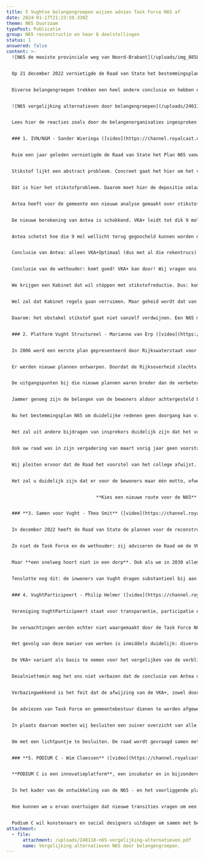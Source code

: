 ```yaml
---
title: 5 Vughtse belangengroepen wijzen advies Task Force N65 af
date: 2024-01-17T21:23:59.330Z
theme: N65 Duurzaam
typePost: Publicatie
group: N65 reconstructie en haar 6 doelstellingen
status: 1
answered: false
content: >-
  ![N65 de mooiste provinciale weg van Noord-Brabant](/uploads/img_8858-1-.jpg)


  Op 21 december 2022 vernietigde de Raad van State het bestemmingsplan N65 op basis van de VKA+ variant. De gemeenteraad besloot een inventarisatie te laten maken van de mogelijke alternatieven en liet bureau Antea dat onderzoeken. Een jaar na het besluit van de Raad van State komt Antea met haar conclusie: het gaat veel meer geld kosten, er komen 16.000 voertuigen per dag bij en er is geen stikstofruimte. Het kan dus niet. In weerwil van de resultaten van het  onderzoek is de conclusie van de Task Force: VKA+ is de beste optie waaraan wij vast willen houden. 


  Diverse belangengroepen trekken een heel andere conclusie en hebben een alternatieve en meer complete beoordeling gemaakt. Daaruit blijkt dat de VKA+ zelfs één van de slechtste opties is en met uitzondering voor doorgaand verkeer, zelfs slechter dan onze huidige situatie. (zie ook de bijlage)


  ![N65 vergelijking alternatieven door belangengroepen](/uploads/240118-n65-vergelijking-alternatieven.png)


  Lees hier de reacties zoals door de belangenorganisaties ingesproken tijdens de commissievergadering op 18 januari 2024 en kijk naar het video-verslag.


  ### 1. IVN/N&M - Sander Wieringa ([video](https://channel.royalcast.com/vught/#!/gemeentevught/20240118_1) start 0:22:55)


  Ruim een jaar geleden vernietigde de Raad van State het Plan N65 vanwege stikstof. Hoe staat het daar nú mee?


  Stikstof lijkt een abstract probleem. Concreet gaat het hier om het voortbestaan van de Drunense Duinen. In het Vughtse deel van de Drunense Duinen is het stuifzand al voor een derde verdwenen. Oorzaak: vermesting en verzuring vanwege stikstof. Over tien jaar is het stuifzand helemaal weg. Wat eeuwig zonde zou zijn. En in strijd met de wet. 


  Dát is hier het stikstofprobleem. Daarom moet hier de depositie omlaag. 


  Antea heeft voor de gemeente een nieuwe analyse gemaakt over stikstof en de N65. Goed verhaal, niets op aan te merken. Maar de conclusie die de wethouder eruit trekt kunnen wij niet volgen.


  De nieuwe berekening van Antea is schokkend. VKA+ leidt tot dik 9 mol extra stikstofdepositie. En geen 3 mol wat in het bestemmingsplan stond. 16.000 auto’s per dag erbij. Die 3 mol depositietoename was juridisch al kansloos, 9 mol helemaal.


  Antea schetst hoe die 9 mol wellicht terug gegoocheld kunnen worden naar 1,5 mol. Maar zegt ook dat dit juridisch uiterst wankel is. Volgens ons: kansloos! 


  Conclusie van Antea: alleen VKA+Optimaal (dus met al die rekentrucs) zou kunnen, míts er landelijk een flinke stikstofreductie komt. En míts de regels veranderen.


  Conclusie van de wethouder: komt goed! VKA+ kan door! Wij vragen ons af waar de wethouder dat op baseert. Want het komt helemáál niet goed. 


  We krijgen een Kabinet dat wil stóppen met stikstofreductie. Dus: komt níet goed. 


  Wel zal dat Kabinet regels gaan verruimen. Maar geheid wordt dat van tafel geveegd. De Raad van State is sinds 2019 zeer consistent over stikstof. Natuurbescherming is gedicteerd door de EU-Habitatrichtlijn. Brussel gaat voor Nederland geen uitzondering maken. Daar is eerder om gevraagd, zonder resultaat. Dus met nieuwe regelgeving komt het ook niet goed.


  Daarom: het obstakel stikstof gaat niet vanzelf verdwijnen. Een N65 met meer verkeer en meer stikstof is dus nog heel lang onmogelijk. Kies daarom voor een weg die zorgt voor minder verkeer en dus minder stikstof.


  ### 2. Platform Vught Structureel - Marianne van Erp ([video](https://channel.royalcast.com/vught/#!/gemeentevught/20240118_1) start 0:30:55)


  In 2006 werd een eerste plan gepresenteerd door Rijkswaterstaat voor de aanpassing van de N65. Deze werd nodig geacht vanwege een door Rijkswaterstaat gewenste verbetering van de doorstroming van de N65 bij Vught. Dat plan was zeer nadelig voor de Vughtse omgeving. Door inzet van bewoners, college van B&W en gemeenteraad is dat plan gelukkig nooit verwezenlijkt. 


  Er werden nieuwe plannen ontworpen. Doordat de Rijksoverheid slechts een beperkt budget voor de uitvoering van deze plannen aan de rijksweg N65 ter beschikking stelde, is er nooit een goed plan gekomen, ondanks diverse andere voorstellen van bewoners. 


  De uitgangspunten bij die nieuwe plannen waren breder dan de verbetering van de doorstroming op de weg zelf. Er zou ook gestreefd moeten worden naar verminderde barrièrewerking, verbeterde oversteekbaarheid, minder geluidshinder, betere luchtkwaliteit en hogere verkeersveiligheid. Maar die doelen werden lang niet allemaal gehaald met de voorkeursvariant VKA+.


  Jammer genoeg zijn de belangen van de bewoners aldoor achtergesteld bij het ontwikkelen van die variant, die eigenlijk alleen maar toezag op verbetering van de doorstroming van de N65 en op het mogelijk maken van een enorme toename van doorgaand verkeer, en dan met name vrachtverkeer, op die weg.


  Nu het bestemmingsplan N65 om duidelijke redenen geen doorgang kan vinden, wordt vreemd genoeg voorgesteld om dat afgekeurde plan toch weer te gebruiken voor een toekomstige uitwerking. Het is ook jammer te moeten constateren dat bij het nadenken over de vraag ‘hoe nu verder?’ de bewoners geen enkele bijdrage hebben mogen leveren. 


  Het zal uit andere bijdragen van insprekers duidelijk zijn dat het voorstel geen kans van slagen zal hebben. 


  Ook uw raad was in zijn vergadering van maart vorig jaar geen voorstander van het doorzetten van de variant VKA+. Daar komt bij dat nu al voorzien wordt dat het beschikbare budget bij lange na niet voldoende zal zijn om een VKA+-variant te realiseren.


  Wij pleiten ervoor dat de Raad het voorstel van het college afwijst. Wij pleiten er voorts voor dat de Raad het uitstel dat nu door het college wordt voorgesteld zal moeten benutten om serieus na te denken over een alternatief plan dat recht doet aan (de belangen van) de bewoners, en bij de ontwikkeling waarvan de bewoners ook daadwerkelijk zullen worden betrokken.


  Het zal u duidelijk zijn dat er voor de bewoners maar één motto, ofwel uitgangspunt kan zijn:


                                 **Kies een nieuwe route voor de N65**


  ### **3. Samen voor Vught - Theo Smit** ([video](https://channel.royalcast.com/vught/#!/gemeentevught/20240118_1) start 0:35:40)


  In december 2022 heeft de Raad van State de plannen voor de reconstructie van de N65 vernietigd. Afgelopen maart is een Task Force in het leven geroepen om te onderzoeken hoe het verder moet met deze snelweg, die al zo lang onveilig is en veel hinder en uitstoot genereert. De adviseurs van Antea hebben uitgerekend dat de VKA+ het verkeer en stikstof nóg meer doet toenemen dan beschreven in het plan dat is beoordeeld door de Raad van State. De logische conclusie is dan ook: VKA+ is geen haalbare oplossing. Samen voor Vught is het daarmee eens.


  Zo niet de Task Force en de wethouder: zij adviseren de Raad om de VKA+ aan te houden om het in 2031, na de aanleg van het verdiepte spoor en het afzwakken van hinderlijke milieunormen, nog maar eens te proberen. De Task Force heeft vier verschillende alternatieven onderzocht, waaronder de Parkweg, maar die bleken geen van alle te voldoen aan het doelbereik. Doelbereik, zo bleek na bestudering van de stukken, is een eufemisme voor doorstroming. Dat stond niet in de taakstelling, maar blijkt wel de doorslaggevende factor. Rijkswaterstaat, de Provincie èn de wethouder willen de N65 niet alleen behouden, maar zelfs opschalen. Logisch dat Parkweg65 niet door de zeef kwam. 


  Maar **een snelweg hoort niet in een dorp**. Ook als we in 2030 allemaal elektrisch rijden, zullen lawaai en fijnstof (nú al flink boven de WHO-normen) sterk toenemen doordat er meer en zwaardere auto’s zullen rijden. Opmerkelijk is dat het Rijk, de Provincie en de Gemeente de enorme toename van verkeer wel degelijk als een probleem zien: hun respectievelijke beleidsstukken zetten sterk in op een mobiliteitstransitie, een verandering van reisgedrag en een overstap op fiets en openbaar vervoer. Praktijkvoorbeelden laten zien dat dit werkt én dat dit het goede moment is om dit te implementeren. Door de Omgevingswet heeft mobiliteitsbeleid inmiddels een juridische status. De gemeente moet haar inwoners beschermen.


  Tenslotte nog dit: de inwoners van Vught dragen substantieel bij aan de reconstructie van de N65. Naar het prijspeil van 2023 ruim M€39, ruim €1.200 per inwoner. In 2031 zal dat ruim €1.500 per inwoner zijn. Voor een snelweg die we niet willen. Meneer de wethouder, geachte gemeenteraad: kiest voor Vught. Ga aan tafel met bewoners, organisaties en bedrijven. Stel een gezamenlijk plan op voor Minder Verkeer en Meer Leefbaarheid. Kies voor een nieuw route voor de N65.


  ### 4. VughtParticipeert - Philip Helmer ([video](https://channel.royalcast.com/vught/#!/gemeentevught/20240118_1) start 0:39:12)


  Vereniging VughtParticipeert staat voor transparantie, participatie en zuivere besluitvorming. Tijdens de laatste gemeenteraadsverkiezingen en in de coalitie-overeenkomst stond het bol van ‘participatie’. 


  De verwachtingen werden echter niet waargemaakt door de Task Force N65: die sloot participatie van meet af aan uit. Geen informatie en dus geen transparantie. Ook geen bereidheid te luisteren naar ideeën, suggesties of alternatieven, ook geen participatie dus.


  Het gevolg van deze manier van werken is inmiddels duidelijk: diverse alternatieven voor de N65 werden niet meegenomen of verkeerd geïnterpreteerd. Zo zijn de graaftunnel en de Lunet tunnel op geen enkele manier overwogen. 


  De VKA+ variant als basis te nemen voor het vergelijken van de verblijvende opties, is tendentieus. Hierdoor lijkt het alsof er geen nadelen kleven aan deze optie, immers is daar in het schema van de Task Force niets rood gekleurd. Het nieuwe overzicht, dat in samenwerking met verschillende belangenorganisaties is opgesteld, laat een veel eerlijker en ook negatiever beeld van de VKA+ optie zien, zoals de MKBA in 2016 al aantoonde. Er is dus ook geen sprake van zuivere besluitvorming. 


  Desalniettemin mag het ons niet verbazen dat de conclusie van Antea dezelfde is als die van de RvS eind 2022: VKA+ kan niet. Daarover is het rapport heel duidelijk. Op basis van het onderzoek van Antea lijkt afwaardering naar 50 km/uur zelfs de gunstigste optie.


  Verbazingwekkend is het feit dat de afwijzing van de VKA+, zowel door de Raad van State als Antea, de Task Force niet heeft weerhouden juist de VKA+ te adviseren. Ook de voorkeuren van de meeste fracties, zoals uitgesproken tijdens de bijeenkomst op 16 maart 2023, zijn daarmee genegeerd.


  De adviezen van Task Force en gemeentebestuur dienen te worden afgewezen, zij volgen niet uit een volledig onderzoek en zijn geen logisch vervolg op de vaststellingen dat de VKA+ variant gewoon niet kan. 


  In plaats daarvan moeten wij besluiten een zuiver overzicht van alle alternatieven te maken, compleet met de kosten en baten, zowel de financiële als de maatschappelijke. Zonder deze analyse en logische keuze hebben wij over 5 jaar weer een vernietiging door de Raad van State. Europese stikstofnormen, onvolledigheid van het onderzoek en tegen die tijd ook de gevolgen van de luchtvervuiling, zullen opnieuw roet in het eten gooien. Een snelweg hoort niet door een dorp. 


  Om met een lichtpuntje te besluiten. De raad wordt gevraagd samen met de partners kortetermijnmaatregelen te nemen die gericht zijn op het verbeteren van de leefbaarheid. VughtParticipeert zal hieraan graag bijdragen en haar waarden transparantie, participatie en zuivere besluitvorming namens haar leden en alle inwoners van Vught bewaken. Dit is ook een kans voor het gemeentebestuur om te laten zien hoe serieus zij participatie neemt.


  ### **5. PODIUM C - Wim Claessen** ([video](https://channel.royalcast.com/vught/#!/gemeentevught/20240118_1) start 0:43:55)


  **PODIUM C is een innovatieplatform**, een incubator en in bijzondere gevallen een curator voor vormen van samenwerking op het snijvlak van de kunsten, natuur en samenleving met als primaire doel de verduurzaming daarvan. Door kunstenaars en social designers bij deze veranderopgaven te betrekken en daarin nadrukkelijk ook burgers mee te nemen wil Podium C deze doelstelling realiseren.


  In het kader van de ontwikkeling van de N65 - en het voorliggende plan VKA+ - is het zaak om nieuwe ideeën te ontwikkelen en hoofdlijnen en kaders te herformuleren. Dat bent u aan uzelf, aan de inwoners van Vught en aan alle andere gebruikers verplicht . **‘Never let a good crisis go to waste’.** Zolang je dit moment niet als een kans ziet, maar als tegenstand, kom je geen steek verder, nu niet en nooit niet. Ook niet door met kleine ingrepen op verschillende vlakken stikstofreductie te realiseren.


  Hoe kunnen we u ervan overtuigen dat nieuwe transities vragen om een andere manier van denken en kijken? Wat logisch lijkt in het heden, kan funest zijn voor de toekomst. In een tijd waarin leefbaarheid in een gezonde leefomgeving de toekomst van komende generaties moet veiligstellen, is het nodig om opwaarderen te vervangen door afwaarderen. Om een snelwegambitie dwars door kwetsbare natuur een halt toe te roepen en om te bouwen naar een weg die de natuur en de omwonenden respecteert. Maar ook door een alternatief die de mobiliteit en de daaraan gekoppelde uitstoot beperkt tot het aanvaardbare. *En bovendien, een autoweg dwars door een dorp leggen hoort niet en past niet.*


  Podium C wil kunstenaars en social designers uitdagen om samen met beleidsmakers, omwonenden en – waar mogelijk - gebruikers oplossingen te ontwikkelen. Juist nu, in onzekere tijden, moet je wendbaar zijn en het lef hebben om van zienswijze te veranderen. Ontwerpers en kunstenaars zijn goed in staat om nieuwe mogelijkheden en oplossingen te bedenken. Nu we steeds meer de keerzijde van de ingesleten patronen ontdekken kunnen we ook de uitgangspunten fundamenteel herzien. Dit vraagt om - zoals architect en stedenbouwkundige Floris Alkemade het beschrijft - *de kunst om van richting te veranderen.* Die kunst wensen wij u oprecht toe. ***Kies voor een nieuwe route voor de N65.***
attachment:
  - file:
      attachment: /uploads/240118-n65-vergelijking-alternatieven.pdf
      name: Vergelijking alternatieven N65 door belangengroepen.
---
```

